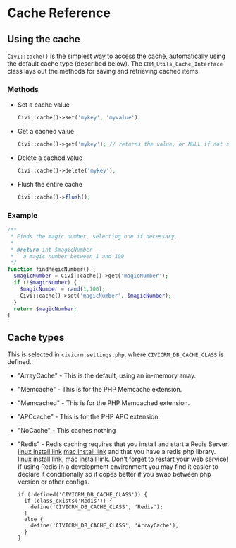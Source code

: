 # Cache Reference

## Using the cache

`Civi::cache()` is the simplest way to access the cache, automatically using the default cache type (described below). The `CRM_Utils_Cache_Interface` class lays out the methods for saving and retrieving cached items.

### Methods

* Set a cache value

    ```php
    Civi::cache()->set('mykey', 'myvalue');
    ```

* Get a cached value

    ```php
    Civi::cache()->get('mykey'); // returns the value, or NULL if not set
    ```

* Delete a cached value

    ```php
    Civi::cache()->delete('mykey');
    ```

* Flush the entire cache

    ```php
    Civi::cache()->flush();
    ```

### Example

```php
/**
 * Finds the magic number, selecting one if necessary.
 *
 * @return int $magicNumber
 *   a magic number between 1 and 100
 */
function findMagicNumber() {
  $magicNumber = Civi::cache()->get('magicNumber');
  if (!$magicNumber) {
    $magicNumber = rand(1,100);
    Civi::cache()->set('magicNumber', $magicNumber);
  }
  return $magicNumber;
}
```

## Cache types

This is selected in `civicrm.settings.php`, where `CIVICRM_DB_CACHE_CLASS` is defined.

* "ArrayCache" - This is the default, using an in-memory array.

* "Memcache" - This is for the PHP Memcache extension.

* "Memcached" - This is for the PHP Memcached extension.

* "APCcache" - This is for the PHP APC extension.

* "NoCache" - This caches nothing

* "Redis" - Redis caching requires that you install and start a Redis Server. [linux install link](https://redis.io/topics/quickstart)
   [mac install link](https://medium.com/@djamaldg/install-use-redis-on-macos-sierra-432ab426640e)
   and that you have a redis php library. [linux install link](https://anton.logvinenko.site/en/blog/how-to-install-redis-and-redis-php-client.html), [mac install link](https://github.com/panxianhai/php-redis-mamp). Don't forget to restart your web service!
   If using Redis in a development environment you may find it easier to declare it conditionally so it copes better if you
   swap between php version or other configs.
  ```
  if (!defined('CIVICRM_DB_CACHE_CLASS')) {
    if (class_exists('Redis')) {
      define('CIVICRM_DB_CACHE_CLASS', 'Redis');
    }
    else {
      define('CIVICRM_DB_CACHE_CLASS', 'ArrayCache');
    }
  }
```
